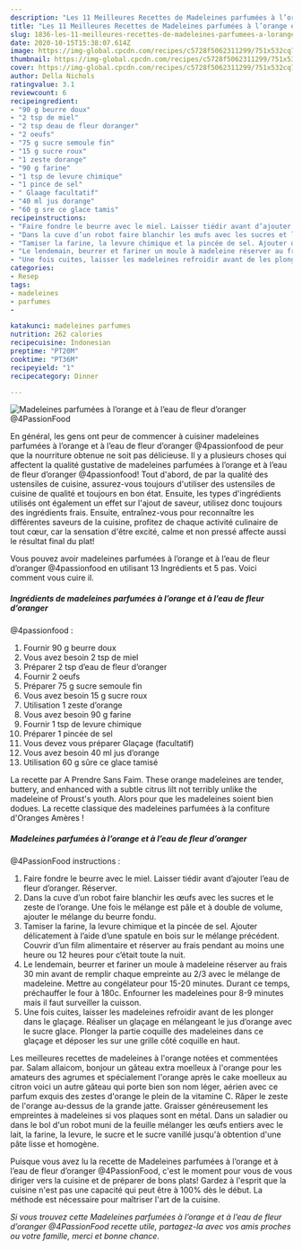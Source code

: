 ```yaml
---
description: "Les 11 Meilleures Recettes de Madeleines parfumées à l’orange et à l’eau de fleur d’oranger @4PassionFood"
title: "Les 11 Meilleures Recettes de Madeleines parfumées à l’orange et à l’eau de fleur d’oranger @4PassionFood"
slug: 1836-les-11-meilleures-recettes-de-madeleines-parfumees-a-lorange-et-a-leau-de-fleur-doranger-4passionfood
date: 2020-10-15T15:38:07.614Z
image: https://img-global.cpcdn.com/recipes/c5728f5062311299/751x532cq70/madeleines-parfumees-a-lorange-et-a-leau-de-fleur-doranger-4passionfood-photo-principale-de-la-recette.jpg
thumbnail: https://img-global.cpcdn.com/recipes/c5728f5062311299/751x532cq70/madeleines-parfumees-a-lorange-et-a-leau-de-fleur-doranger-4passionfood-photo-principale-de-la-recette.jpg
cover: https://img-global.cpcdn.com/recipes/c5728f5062311299/751x532cq70/madeleines-parfumees-a-lorange-et-a-leau-de-fleur-doranger-4passionfood-photo-principale-de-la-recette.jpg
author: Della Nichols
ratingvalue: 3.1
reviewcount: 6
recipeingredient:
- "90 g beurre doux"
- "2 tsp de miel"
- "2 tsp deau de fleur doranger"
- "2 oeufs"
- "75 g sucre semoule fin"
- "15 g sucre roux"
- "1 zeste dorange"
- "90 g farine"
- "1 tsp de levure chimique"
- "1 pince de sel"
- " Glaage facultatif"
- "40 ml jus dorange"
- "60 g sre ce glace tamis"
recipeinstructions:
- "Faire fondre le beurre avec le miel. Laisser tiédir avant d’ajouter l’eau de fleur d’oranger. Réserver."
- "Dans la cuve d’un robot faire blanchir les œufs avec les sucres et le zeste de l’orange. Une fois le mélange est pâle et à double de volume, ajouter le mélange du beurre fondu."
- "Tamiser la farine, la levure chimique et la pincée de sel. Ajouter délicatement à l’aide d’une spatule en bois sur le mélange précédent. Couvrir d’un film alimentaire et réserver au frais pendant au moins une heure ou 12 heures pour c’était toute la nuit."
- "Le lendemain, beurrer et fariner un moule à madeleine réserver au frais 30 min avant de remplir chaque empreinte au 2/3 avec le mélange de madeleine. Mettre au congélateur pour 15-20 minutes. Durant ce temps, préchauffer le four à 180c. Enfourner les madeleines pour 8-9 minutes mais il faut surveiller la cuisson."
- "Une fois cuites, laisser les madeleines refroidir avant de les plonger dans le glaçage. Réaliser un glaçage en mélangeant le jus d’orange avec le sucre glace. Plonger la partie coquille des madeleines dans ce glaçage et déposer les sur une grille côté coquille en haut."
categories:
- Resep
tags:
- madeleines
- parfumes
- 

katakunci: madeleines parfumes  
nutrition: 262 calories
recipecuisine: Indonesian
preptime: "PT20M"
cooktime: "PT36M"
recipeyield: "1"
recipecategory: Dinner

---
```



![Madeleines parfumées à l’orange et à l’eau de fleur d’oranger
@4PassionFood](https://img-global.cpcdn.com/recipes/c5728f5062311299/751x532cq70/madeleines-parfumees-a-lorange-et-a-leau-de-fleur-doranger-4passionfood-photo-principale-de-la-recette.jpg)

En général, les gens ont peur de commencer à cuisiner madeleines parfumées à l’orange et à l’eau de fleur d’oranger
@4passionfood de peur que la nourriture obtenue ne soit pas délicieuse. Il y a plusieurs choses qui affectent la qualité gustative de madeleines parfumées à l’orange et à l’eau de fleur d’oranger
@4passionfood! Tout d'abord, de par la qualité des ustensiles de cuisine, assurez-vous toujours d'utiliser des ustensiles de cuisine de qualité et toujours en bon état. Ensuite, les types d'ingrédients utilisés ont également un effet sur l'ajout de saveur, utilisez donc toujours des ingrédients frais. Ensuite, entraînez-vous pour reconnaître les différentes saveurs de la cuisine, profitez de chaque activité culinaire de tout cœur, car la sensation d'être excité, calme et non pressé affecte aussi le résultat final du plat!

<!--inarticleads1-->

Vous pouvez avoir madeleines parfumées à l’orange et à l’eau de fleur d’oranger
@4passionfood en utilisant 13 Ingrédients et 5 pas. Voici comment vous cuire il.

##### Ingrédients de madeleines parfumées à l’orange et à l’eau de fleur d’oranger
@4passionfood :

1. Fournir 90 g beurre doux
1. Vous avez besoin 2 tsp de miel
1. Préparer 2 tsp d’eau de fleur d’oranger
1. Fournir 2 oeufs
1. Préparer 75 g sucre semoule fin
1. Vous avez besoin 15 g sucre roux
1. Utilisation 1 zeste d’orange
1. Vous avez besoin 90 g farine
1. Fournir 1 tsp de levure chimique
1. Préparer 1 pincée de sel
1. Vous devez vous préparer  Glaçage (facultatif)
1. Vous avez besoin 40 ml jus d’orange
1. Utilisation 60 g sûre ce glace tamisé


La recette par A Prendre Sans Faim. These orange madeleines are tender, buttery, and enhanced with a subtle citrus lilt not terribly unlike the madeleine of Proust&#39;s youth. Alors pour que les madeleines soient bien dodues. La recette classique des madeleines parfumées à la confiture d&#39;Oranges Amères ! 

<!--inarticleads2-->

##### Madeleines parfumées à l’orange et à l’eau de fleur d’oranger
@4PassionFood instructions :

1. Faire fondre le beurre avec le miel. Laisser tiédir avant d’ajouter l’eau de fleur d’oranger. Réserver.
1. Dans la cuve d’un robot faire blanchir les œufs avec les sucres et le zeste de l’orange. Une fois le mélange est pâle et à double de volume, ajouter le mélange du beurre fondu.
1. Tamiser la farine, la levure chimique et la pincée de sel. Ajouter délicatement à l’aide d’une spatule en bois sur le mélange précédent. Couvrir d’un film alimentaire et réserver au frais pendant au moins une heure ou 12 heures pour c’était toute la nuit.
1. Le lendemain, beurrer et fariner un moule à madeleine réserver au frais 30 min avant de remplir chaque empreinte au 2/3 avec le mélange de madeleine. Mettre au congélateur pour 15-20 minutes. Durant ce temps, préchauffer le four à 180c. Enfourner les madeleines pour 8-9 minutes mais il faut surveiller la cuisson.
1. Une fois cuites, laisser les madeleines refroidir avant de les plonger dans le glaçage. Réaliser un glaçage en mélangeant le jus d’orange avec le sucre glace. Plonger la partie coquille des madeleines dans ce glaçage et déposer les sur une grille côté coquille en haut.


Les meilleures recettes de madeleines à l&#39;orange notées et commentées par. Salam allaicom, bonjour un gâteau extra moelleux à l&#39;orange pour les amateurs des agrumes et spécialement l&#39;orange après le cake moelleux au citron voici un autre gâteau qui porte bien son nom léger, aérien avec ce parfum exquis des zestes d&#39;orange le plein de la vitamine C. Râper le zeste de l&#39;orange au-dessus de la grande jatte. Graisser généreusement les empreintes à madeleines si vos plaques sont en métal. Dans un saladier ou dans le bol d&#39;un robot muni de la feuille mélanger les œufs entiers avec le lait, la farine, la levure, le sucre et le sucre vanillé jusqu&#39;à obtention d&#39;une pâte lisse et homogène. 

<!--inarticleads1-->

<p>
Puisque vous avez lu la recette de Madeleines parfumées à l’orange et à l’eau de fleur d’oranger
@4PassionFood, c'est le moment pour vous de vous diriger vers la cuisine et de préparer de bons plats! Gardez à l'esprit que la cuisine n'est pas une capacité qui peut être à 100% dès le début. La méthode est nécessaire pour maîtriser l'art de la cuisine.
</p>

<p>
<i>Si vous trouvez cette Madeleines parfumées à l’orange et à l’eau de fleur d’oranger
@4PassionFood recette utile, partagez-la avec vos amis proches ou votre famille, merci et bonne chance.</i>
</p>
